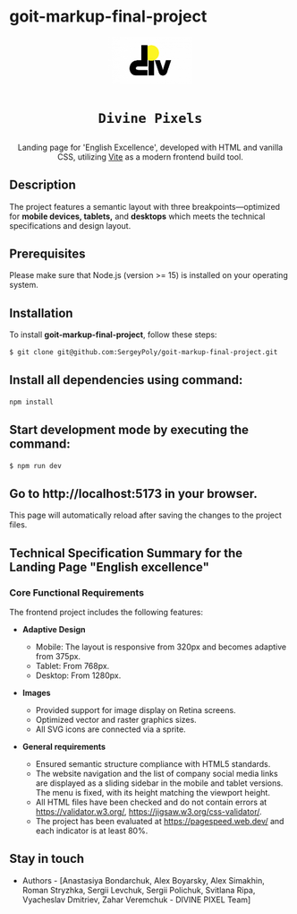 # goit-markup-final-project

<p align="center">
 <img src="./src/img/div-img.png" width="150" alt="" /></a>
</p>

# <p align="center">`Divine Pixels`</p>

<p align="center">Landing page for 'English Excellence', developed with HTML and vanilla CSS, utilizing <a href="https://vite.dev/" target="_blanc"> Vite</a> as a modern frontend build tool.</p>

## Description

The project features a semantic layout with three breakpoints—optimized for
<strong>mobile devices, tablets,</strong> and <strong>desktops</strong> which
meets the technical specifications and design layout.

## Prerequisites

Please make sure that Node.js (version >= 15) is installed on your operating
system.

## Installation

To install <strong>goit-markup-final-project</strong>, follow these steps:

```bash
$ git clone git@github.com:SergeyPoly/goit-markup-final-project.git
```

## Install all dependencies using command:

```bash
npm install
```

## Start development mode by executing the command:

```bash
$ npm run dev
```

## Go to http://localhost:5173 in your browser.

This page will automatically reload after saving the changes to the project
files.

## Technical Specification Summary for the Landing Page "English excellence"

### Core Functional Requirements

The frontend project includes the following features:

- <strong> Adaptive Design </strong>

  - Mobile: The layout is responsive from 320px and becomes adaptive from 375px.
  - Tablet: From 768px.
  - Desktop: From 1280px.

- <strong>Images</strong>

  - Provided support for image display on Retina screens.
  - Optimized vector and raster graphics sizes.
  - All SVG icons are connected via a sprite.

- <strong>General requirements</strong>

  - Ensured semantic structure compliance with HTML5 standards.
  - The website navigation and the list of company social media links are
    displayed as a sliding sidebar in the mobile and tablet versions. The menu
    is fixed, with its height matching the viewport height.
  - All HTML files have been checked and do not contain errors at
    https://validator.w3.org/, https://jigsaw.w3.org/css-validator/.
  - The project has been evaluated at https://pagespeed.web.dev/ and each
    indicator is at least 80%.

## Stay in touch

- Authors - [Anastasiya Bondarchuk, Alex Boyarsky, Alex Simakhin, Roman
  Stryzhka, Sergii Levchuk, Sergii Polichuk, Svitlana Ripa, Vyacheslav Dmitriev,
  Zahar Veremchuk - DIVINE PIXEL Team]
